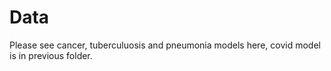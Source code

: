 # Data

Please see cancer, tuberculuosis and pneumonia models here, covid model is in previous folder.
